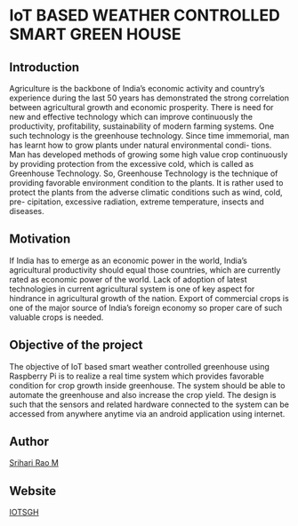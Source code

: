 # IoT BASED WEATHER CONTROLLED SMART GREEN HOUSE

## Introduction

Agriculture is the backbone of India’s economic activity and country’s experience during the
last 50 years has demonstrated the strong correlation between agricultural growth and economic
prosperity. There is need for new and effective technology which can improve continuously the
productivity, profitability, sustainability of modern farming systems. One such technology is
the greenhouse technology.
Since time immemorial, man has learnt how to grow plants under natural environmental condi-
tions. Man has developed methods of growing some high value crop continuously by providing
protection from the excessive cold, which is called as Greenhouse Technology. So, Greenhouse
Technology is the technique of providing favorable environment condition to the plants. It is
rather used to protect the plants from the adverse climatic conditions such as wind, cold, pre-
cipitation, excessive radiation, extreme temperature, insects and diseases.

## Motivation

If India has to emerge as an economic power in the world, India’s agricultural productivity
should equal those countries, which are currently rated as economic power of the world. Lack of
adoption of latest technologies in current agricultural system is one of key aspect for hindrance
in agricultural growth of the nation. Export of commercial crops is one of the major source of
India’s foreign economy so proper care of such valuable crops is needed.

## Objective of the project

The objective of IoT based smart weather controlled greenhouse using Raspberry Pi is to realize
a real time system which provides favorable condition for crop growth inside greenhouse. The
system should be able to automate the greenhouse and also increase the crop yield. The design
is such that the sensors and related hardware connected to the system can be accessed from
anywhere anytime via an android application using internet.

## Author

[Srihari Rao M](https://www.github.com/melagirisriharirao)

## Website

[IOTSGH](https://iotsgh.herokuapp.com)